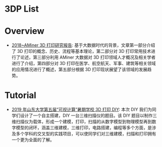 # 3DP List

# Overview

- [2018~AMiner 3D 打印研究报告](https://static.aminer.cn/misc/article/3d.pdf): 基于大数据时代的背景，文章第一部分介绍了 3D 打印的概念、历史、流程等基本理论，第二部分对 3D 打印常用技术进行了论述，第三部分利用 AMiner 大数据对 3D 打印领域人才概况及相关学者进行了介绍，第四部分对 3D 打印在医学、航空航天、军事、建筑等相关领域的应用情况进行了概述，第五部分根据 3D 打印现状展望了该领域的发展趋势。

# Tutorial

- [2019 年山东大学第五届“可视计算”暑期学校 3D 打印 DIY](http://irc.cs.sdu.edu.cn/~lulin/course/3DP/index2019.html): 本次 DIY 我们为同学们设计了一个自主搭建，DIY 一台三维扫描仪的题目。该 DIY 题目以制作三维扫描仪为载体，形成一个建模，打印，扫描的从数字模型到物理模型再到数字模型的闭环，涵盖三维建模，三维打印，电路搭建，编程等多个方面，是涉及多个学科的交叉型的实践项目，可以使同学们对三维建模，扫描和打印拥有一个更为全面的了解。
